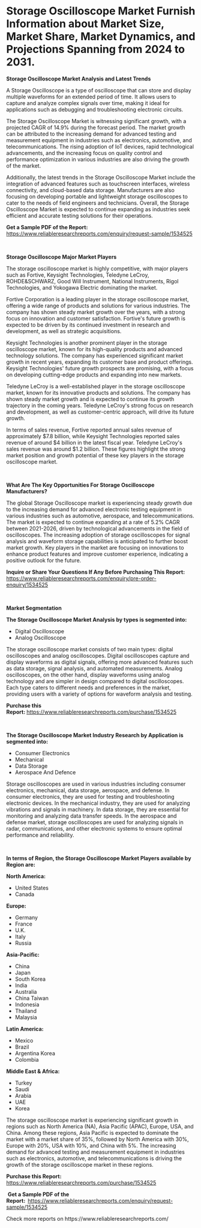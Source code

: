 <p><h1>Storage Oscilloscope Market Furnish Information about Market Size, Market Share, Market Dynamics, and Projections Spanning from 2024 to 2031.</h1></p><p><strong>Storage Oscilloscope Market Analysis and Latest Trends</strong></p>
<p><p>A Storage Oscilloscope is a type of oscilloscope that can store and display multiple waveforms for an extended period of time. It allows users to capture and analyze complex signals over time, making it ideal for applications such as debugging and troubleshooting electronic circuits.</p><p>The Storage Oscilloscope Market is witnessing significant growth, with a projected CAGR of 14.9% during the forecast period. The market growth can be attributed to the increasing demand for advanced testing and measurement equipment in industries such as electronics, automotive, and telecommunications. The rising adoption of IoT devices, rapid technological advancements, and the increasing focus on quality control and performance optimization in various industries are also driving the growth of the market.</p><p>Additionally, the latest trends in the Storage Oscilloscope Market include the integration of advanced features such as touchscreen interfaces, wireless connectivity, and cloud-based data storage. Manufacturers are also focusing on developing portable and lightweight storage oscilloscopes to cater to the needs of field engineers and technicians. Overall, the Storage Oscilloscope Market is expected to continue expanding as industries seek efficient and accurate testing solutions for their operations.</p></p>
<p><strong>Get a Sample PDF of the Report:&nbsp;</strong> <a href="https://www.reliableresearchreports.com/enquiry/request-sample/1534525">https://www.reliableresearchreports.com/enquiry/request-sample/1534525</a></p>
<p>&nbsp;</p>
<p><strong>Storage Oscilloscope Major Market Players</strong></p>
<p><p>The storage oscilloscope market is highly competitive, with major players such as Fortive, Keysight Technologies, Teledyne LeCroy, ROHDE&SCHWARZ, Good Will Instrument, National Instruments, Rigol Technologies, and Yokogawa Electric dominating the market. </p><p>Fortive Corporation is a leading player in the storage oscilloscope market, offering a wide range of products and solutions for various industries. The company has shown steady market growth over the years, with a strong focus on innovation and customer satisfaction. Fortive's future growth is expected to be driven by its continued investment in research and development, as well as strategic acquisitions.</p><p>Keysight Technologies is another prominent player in the storage oscilloscope market, known for its high-quality products and advanced technology solutions. The company has experienced significant market growth in recent years, expanding its customer base and product offerings. Keysight Technologies' future growth prospects are promising, with a focus on developing cutting-edge products and expanding into new markets.</p><p>Teledyne LeCroy is a well-established player in the storage oscilloscope market, known for its innovative products and solutions. The company has shown steady market growth and is expected to continue its growth trajectory in the coming years. Teledyne LeCroy's strong focus on research and development, as well as customer-centric approach, will drive its future growth.</p><p>In terms of sales revenue, Fortive reported annual sales revenue of approximately $7.8 billion, while Keysight Technologies reported sales revenue of around $4 billion in the latest fiscal year. Teledyne LeCroy's sales revenue was around $1.2 billion. These figures highlight the strong market position and growth potential of these key players in the storage oscilloscope market.</p></p>
<p>&nbsp;</p>
<p><strong>What Are The Key Opportunities For Storage Oscilloscope Manufacturers?</strong></p>
<p><p>The global Storage Oscilloscope market is experiencing steady growth due to the increasing demand for advanced electronic testing equipment in various industries such as automotive, aerospace, and telecommunications. The market is expected to continue expanding at a rate of 5.2% CAGR between 2021-2026, driven by technological advancements in the field of oscilloscopes. The increasing adoption of storage oscilloscopes for signal analysis and waveform storage capabilities is anticipated to further boost market growth. Key players in the market are focusing on innovations to enhance product features and improve customer experience, indicating a positive outlook for the future.</p></p>
<p><strong>Inquire or Share Your Questions If Any Before Purchasing This Report:</strong> <a href="https://www.reliableresearchreports.com/enquiry/pre-order-enquiry/1534525">https://www.reliableresearchreports.com/enquiry/pre-order-enquiry/1534525</a></p>
<p>&nbsp;</p>
<p><strong>Market Segmentation</strong></p>
<p><strong>The Storage Oscilloscope Market Analysis by types is segmented into:</strong></p>
<p><ul><li>Digital Oscilloscope</li><li>Analog Oscilloscope</li></ul></p>
<p><p>The storage oscilloscope market consists of two main types: digital oscilloscopes and analog oscilloscopes. Digital oscilloscopes capture and display waveforms as digital signals, offering more advanced features such as data storage, signal analysis, and automated measurements. Analog oscilloscopes, on the other hand, display waveforms using analog technology and are simpler in design compared to digital oscilloscopes. Each type caters to different needs and preferences in the market, providing users with a variety of options for waveform analysis and testing.</p></p>
<p><strong>Purchase this Report:&nbsp;</strong><a href="https://www.reliableresearchreports.com/purchase/1534525">https://www.reliableresearchreports.com/purchase/1534525</a></p>
<p>&nbsp;</p>
<p><strong>The Storage Oscilloscope Market Industry Research by Application is segmented into:</strong></p>
<p><ul><li>Consumer Electronics</li><li>Mechanical</li><li>Data Storage</li><li>Aerospace And Defence</li></ul></p>
<p><p>Storage oscilloscopes are used in various industries including consumer electronics, mechanical, data storage, aerospace, and defense. In consumer electronics, they are used for testing and troubleshooting electronic devices. In the mechanical industry, they are used for analyzing vibrations and signals in machinery. In data storage, they are essential for monitoring and analyzing data transfer speeds. In the aerospace and defense market, storage oscilloscopes are used for analyzing signals in radar, communications, and other electronic systems to ensure optimal performance and reliability.</p></p>
<p>&nbsp;</p>
<p><strong>In terms of Region, the Storage Oscilloscope Market Players available by Region are:</strong></p>
<p>
    <p> <strong> North America: </strong>
        <ul>
            <li>United States</li>
            <li>Canada</li>
        </ul>
        </p> 
    <p> <strong> Europe: </strong>
        <ul>
            <li>Germany</li>
            <li>France</li>
            <li>U.K.</li>
            <li>Italy</li>
            <li>Russia</li>
        </ul>
        </p> 
    <p> <strong> Asia-Pacific: </strong>
        <ul>
            <li>China</li>
            <li>Japan</li>
            <li>South Korea</li>
            <li>India</li>
            <li>Australia</li>
            <li>China Taiwan</li>
            <li>Indonesia</li>
            <li>Thailand</li>
            <li>Malaysia</li>
        </ul>
        </p> 
    <p> <strong> Latin America: </strong>
        <ul>
            <li>Mexico</li>
            <li>Brazil</li>
            <li>Argentina Korea</li>
            <li>Colombia</li>
        </ul>
        </p> 
    <p> <strong> Middle East & Africa: </strong>
        <ul>
            <li>Turkey</li>
            <li>Saudi</li>
            <li>Arabia</li>
            <li>UAE</li>
            <li>Korea</li>
        </ul>
    </p>
    </p>
<p><p>The storage oscilloscope market is experiencing significant growth in regions such as North America (NA), Asia Pacific (APAC), Europe, USA, and China. Among these regions, Asia Pacific is expected to dominate the market with a market share of 35%, followed by North America with 30%, Europe with 20%, USA with 10%, and China with 5%. The increasing demand for advanced testing and measurement equipment in industries such as electronics, automotive, and telecommunications is driving the growth of the storage oscilloscope market in these regions.</p></p>
<p><strong>Purchase this Report: </strong><a href="https://www.reliableresearchreports.com/purchase/1534525">https://www.reliableresearchreports.com/purchase/1534525</a></p>
<p>&nbsp;<strong>Get a Sample PDF of the Report:&nbsp;&nbsp;</strong><a href="https://www.reliableresearchreports.com/enquiry/request-sample/1534525">https://www.reliableresearchreports.com/enquiry/request-sample/1534525</a></p>
<p><strong></strong></p>
<p>Check more reports on https://www.reliableresearchreports.com/</p>